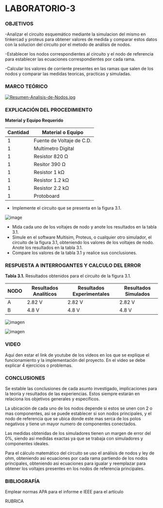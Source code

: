 # LABORATORIO-3
 

<h3>OBJETIVOS</h3>


-Analizar el circuito esquemático mediante la simulacion del mismo en tinkercad y proteus para obtener valores de medida y comparar estos datos con la solucion del circuito por el metodo de análisis de nodos.

-Establecer los nodos correspondientes al circuito y el nodo de referencia para establecer las ecuaciones correspondientes por cada rama.

-Calcular los valores de corriente presentes en las ramas que salen de los nodos y comparar las medidas teoricas, practicas y simuladas.


<h3>MARCO TEÓRICO</h3>

[![Resumen-Analisis-de-Nodos.jpg](https://i.postimg.cc/XvYDKFH3/Resumen-Analisis-de-Nodos.jpg)](https://postimg.cc/bZ4TpGfF)


<h3>EXPLICACIÓN DEL PROCEDIMIENTO</h3>

**Material y Equipo Requerido**

|**Cantidad**|**Material o Equipo**|
|------------|---------------------|
|1| Fuente de Voltaje de C.D.|
|1|Multímetro Digital|
|1|Resistor 820 Ω|
|1|Resitor 390 Ω|
|1|Resistor 1 kΩ|
|1|Resistor 1.2 kΩ|
|1|Resistor 2.2 kΩ|
|1|Protoboard|

- Implemente el circuito que se presenta en la figura 3.1.

![image](https://user-images.githubusercontent.com/93739242/143947768-548fdd2e-91ed-44b4-9c32-06f390e03371.png)

- Mida cada uno de los voltajes de nodo y anote los resultados en la tabla 3.1.
- Simule en el software Multisim, Proteus, o cualquier otro simulador, el circuito de la figura 3.1, obteniendo los valores de los voltajes de nodo. Anote los resultados en la tabla 3.1.
- Compare los valores de la tabla 3.1 y realice sus conclusiones.

<h3>RESPUESTA A INTERROGANTES Y CALCULO DEL ERROR</h3>

**Tabla 3.1.** Resultados obtenidos para el circuito de la figura 3.1.

|  **NODO**  |   **Resultados Analíticos**   |  **Resultados Experimentales**   |    **Resultados Simulados**    |
|------|-------|-----|-------|
|   A    | 2.82 V  |  2.82 V    |  2.82 V    |
|    B   |  4.8 V |   4.8 V   |   4.8 V   |



![imagen](https://user-images.githubusercontent.com/93798427/143974155-1f047b23-ed65-48c6-afba-58514fc186ab.png)

![imagen](https://user-images.githubusercontent.com/93798427/143974246-6b00d565-d0dd-4a3a-8e03-b2adedc16498.png)


 
<h3>VIDEO</h3>

Aqui den estar el link de youtube de los videos en los que se explique el funcionamiento y la implementación del proyecto. En el video se debe explicar 4 ejercicios o problemas.

<h3>CONCLUSIONES</h3>

Se estable las conclusiones de cada asunto investigado, implicaciones para la teoría y resultados de las experiencias. Estos siempre estarán en relaciona los objetivos generales y específicos.


La ubicación de cada uno de los nodos depende si estos se unen con 2 o mas componentes, asi se puede establecer si son nodos principales, y el nodo de referencia que se ubica donde este mas serca de los polos negativos y tiene un mayor numero de componentes conectados.

Las medidas obtenidas de los simuladores tienen un margen de error del 0%, siendo asi medidas exactas ya que se trabaja con simuladores y componentes ideales.

Para el cálculo matemático del circuito se uso el análisis de nodos y ley de ohm, obteniendo asi ecuaciones por cada rama partiendo de los nodos principales, obteniendo asi ecuaciones para igualar y reemplazar para obtener los voltajes presentes en los nodos de referencia principales.

<h3>BIBLIOGRAFÍA</h3>

Emplear normas APA para el informe e IEEE para el artículo

RUBRICA
